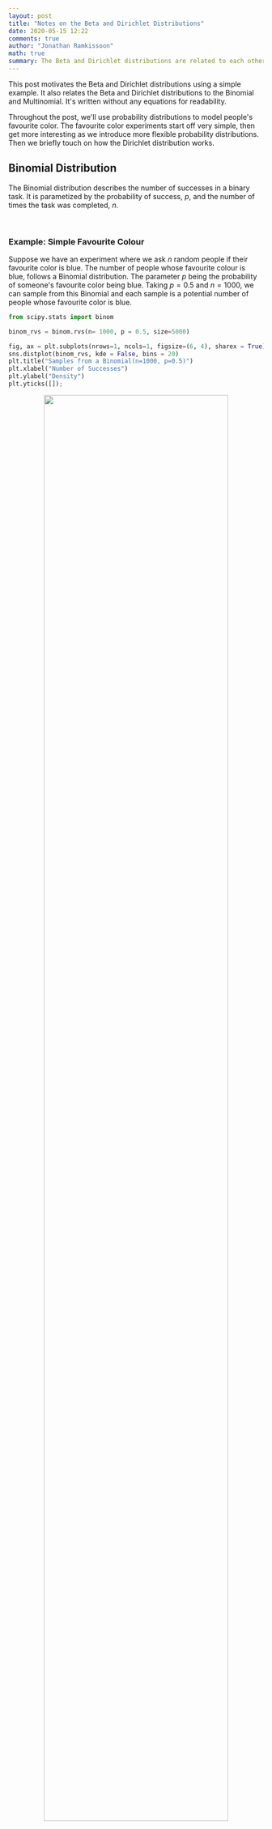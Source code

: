```yaml
---
layout: post
title: "Notes on the Beta and Dirichlet Distributions"
date: 2020-05-15 12:22
comments: true
author: "Jonathan Ramkissoon"
math: true
summary: The Beta and Dirichlet distributions are related to each other in a similar way to the Binomial and Multinomial distributions. This post explains the relationship between these 4 distributions using a simple example and some code. 
---
```


This post motivates the Beta and Dirichlet distributions using a simple example. It also relates the Beta and Dirichlet distributions to the Binomial and Multinomial. It's written without any equations for readability.

Throughout the post, we'll use probability distributions to model people's favourite color. The favourite color experiments start off very simple, then get more interesting as we introduce more flexible probability distributions. Then we briefly touch on how the Dirichlet distribution works.

## Binomial Distribution

The Binomial distribution describes the number of successes in a binary task. It is parametized by the probability of success, $p$, and the number of times the task was completed, $n$.

&nbsp;
### Example: Simple Favourite Colour

Suppose we have an experiment where we ask $n$ random people if their favourite color is blue. The number of people whose favourite colour is blue, follows a Binomial distribution. The parameter $p$ being the probability of someone's favourite color being blue. Taking $p=0.5$ and $n=1000$, we can sample from this Binomial and each sample is a potential number of people whose favourite color is blue.

```python
from scipy.stats import binom

binom_rvs = binom.rvs(n= 1000, p = 0.5, size=5000)

fig, ax = plt.subplots(nrows=1, ncols=1, figsize=(6, 4), sharex = True)
sns.distplot(binom_rvs, kde = False, bins = 20)
plt.title("Samples from a Binomial(n=1000, p=0.5)")
plt.xlabel("Number of Successes")
plt.ylabel("Density")
plt.yticks([]);
```

<!-- <p align="center">
  <img src="/assets/binomial-samples.png" width="55%" height="55%">
</p> -->

<div class='figure' align="center">
    <img src="/assets/binomial-samples.png" width="85%" height="85%">
    <div class='caption' width="85%" height="85%">
        <!-- <span class='caption-label'>Figure 1.</span>  -->
        <p> Histogram of samples from a Binomial(n=1000, p=0.5) distribution. The mean of this distribution is 500, so we expect histogram to be centered around 500, which it is. This of course corresponds to an average of 500 successes over 1000 tries, with a probability of success of 0.5 </p>
    </div>
</div>

&nbsp;

## Beta Distribution

In a Bayesian setting, we'll want to use the Binomial distribution as the likelihood for the favourite color problem mentioned above. This would mean placing a prior on $p$, which is a probability and needs to be between $[0, 1]$. It's possible to use any probability density whose domain is $[0,1]$, however we prefer a distribution that would leave us with an analytic posterior. For a Binomial likelihood this is the Beta distribution, meaning Beta is a conjugate prior for the Binomial.

Samples from the Beta distribution can be thought of as potential probabilities of success, $p$, for the Binomial. The Beta distribution itself is parameterized by $(\alpha, \beta)$ which determine its location and scale. Below are plots of samples from the Beta distribution with different parameters, notice that all the samples are between $(0, 1)$.

```python
from scipy.stats import beta

n = int(5e5) # number of samples
fig, ax = plt.subplots(nrows=2, ncols=2, figsize=(8, 5), sharex = True)

sns.distplot(beta.rvs(2, 2, size = n), 
             hist = False,
#             color="r",
             kde_kws={"shade": True},
             ax = ax[0, 0]).set_title("Samples from Beta(2,2)")

sns.distplot(beta.rvs(4, 4, size = n), 
             hist = False,
             kde_kws={"shade": True},
             ax = ax[0, 1]).set_title("Samples from Beta(4, 4)")

sns.distplot(beta.rvs(2, 4, size = n), 
             hist = False,
             kde_kws={"shade": True},
             ax = ax[1, 0]).set_title("Samples from Beta(2, 4)")

sns.distplot(beta.rvs(4, 2, size = n), 
             hist = False,
             kde_kws={"shade": True},
             ax = ax[1, 1]).set_title("Samples from Beta(4, 2)");

```

<!-- <p align="center">
  <img src="/assets/beta-samples.png" width="70%" height="70%">
</p> -->

<div class='figure' align="center">
    <img src="/assets/beta-samples.png" width="85%" height="85%">
    <div class='caption' width="85%" height="85%">
        <!-- <span class='caption-label'>Figure 1.</span>  -->
        <p> Plots for 4 different specifications of the Beta distribution. Notice on the x-axis that the support is between [0, 1] </p>
    </div>
</div>
&nbsp;


## Multinomial Distribution

A limitation of the Binomial distribution is we only have 2 potential outcomes. The Multinormial distribution is a generalization of this, so we can have $k$ possible outcomes. It is parameterized by the number of trials, $n$ and the probability of success for each outcome $p_i$. Each sample from a Multinomial is a vector of length $k$, where each index corresponds to the number of successes for that outcome.

&nbsp;


### Example: Favourite Colour

We used the Binomial distribution to find out if people's favourite colour is blue, but this didn't give us much information on what other colours people liked.
Now we want more information. We're interested in the distribution of people whose favourite colours are either: blue, green, red or yellow. If we ask $n$ people to choose their favourite color from one of these, the number of successes for each colour will follow a Multinomial distribution. Each parameter, $p_{blue}, p_{green}, p_{red}, p_{yellow}$ is the probability of that colour being a random person's favourite. Sampling from this Multinomial will return a vector of length $4$ corresponding to the number of successes for that color. For each sample, the total number of successes sums to $n$.


```python
from scipy.stats import multinomial

_p = [0.1, 0.15, 0.25, 0.5]
multinom_rvs = multinomial.rvs(n=1000, p=_p, size = 10000)

fig, ax = plt.subplots(nrows=1, ncols=1, figsize=(7, 4), sharex = True)
sns.distplot(multinom_rvs[:, 0], 
             hist = False,
             kde_kws={"label": "Class 1", "shade": True})

sns.distplot(multinom_rvs[:, 1], 
             hist = False,
             kde_kws={"label": "Class 2", "shade": True})

sns.distplot(multinom_rvs[:, 2], 
             hist = False,
             kde_kws={"label": "Class 3", "shade": True})

sns.distplot(multinom_rvs[:, 3], 
             hist = False,
             kde_kws={"label": "Class 4", "shade": True}).set_title("Multinomial Samples for class 4, p=[0.1, 0.15, 0.25, 0.5]");
```

<!-- <p align="center">
  <img src="/assets/multinomial-samples.png" width="70%" height="70%">
</p> -->
<div class='figure' align="center">
    <img src="/assets/multinomial-samples.png" width="85%" height="85%">
    <div class='caption' width="85%" height="85%">
        <!-- <span class='caption-label'>Figure 1.</span>  -->
        <p> Histogram of samples from a Multinomial distribution with 4 classes, and probabilities: [0.1, 0.15, 0.25, 0.5]. </p>
    </div>
</div>

&nbsp;


## Dirichlet Distribution

Similarly with the Beta and Binomial combo, we need a prior for each $p_i$ in the Multinomial likelihood. Unlike the Binomial, where we could potentially use any distribution with $(0, 1)$ domain as a prior for $p$, the Multinomial has an added restriction, as the vector of probabilities needs to sum to 1. Placing an arbitrary prior on each $p_i$ won't ensure that $\sum p_i = 1$. This is what the Dirichlet distribution offers. It acts as a prior over the entire vector of probabilities, $p = [p_1, p_2, ..., p_k]$. It is a generalization of the Beta distribution, and is also a conjugate prior for the Multinomial, which is an added benefit.

A vector of length $k$ parameterizes the Dirichlet distribution, and the parameters are similar to $(\alpha, \beta)$ for the Beta distribution. Below are samples from 2 Dirichlet distributions with different parameters.

```python
from scipy.stats import dirichlet

dirich_samples = pd.DataFrame(dirichlet.rvs(alpha = [1, 5, 15], size = 10000))

fig, ax = plt.subplots(nrows=2, ncols=1, figsize=(8, 5), sharex = True)

sns.distplot(dirich_samples[0], 
             kde_kws = {"label": "Alpha = 1", "shade": True}, 
             color = "teal",
             hist = False,
             ax = ax[0],
             kde = True)
sns.distplot(dirich_samples[1], 
             kde_kws = {"label": "Alpha = 5", "shade": True}, 
             color = "blue",
             hist = False,
             ax = ax[0],
             kde = True)
sns.distplot(dirich_samples[2], 
             kde_kws = {"label": "Alpha = 15", "shade": True}, 
             color = "red",
             hist = False,
             ax = ax[0],
             kde = True)
ax[0].set_title("Samples from Dir([1, 5, 15])")
ax[0].set_yticks([])
ax[0].set_xlabel("")
ax[0].set_ylabel("Density")

dirich_samples = pd.DataFrame(dirichlet.rvs(alpha = [10, 0.5, 7], size = 10000))
sns.distplot(dirich_samples[0], 
             kde_kws = {"label": "Alpha = 10", "shade": True}, 
             color = "teal",
             hist = False,
             ax = ax[1],
             kde = True)
sns.distplot(dirich_samples[1], 
             kde_kws = {"label": "Alpha = 0.5", "shade": True}, 
             color = "blue",
             hist = False,
             ax = ax[1],
             kde = True)
sns.distplot(dirich_samples[2], 
             kde_kws = {"label": "Alpha = 7", "shade": True}, 
             color = "red",
             hist = False,
             ax = ax[1],
             kde = True)
ax[1].set_title("Samples from Dir([10, 0.5, 7])")
ax[1].set_xlabel("Samples")
ax[1].set_yticks([])
ax[1].set_ylabel("Density");
```

<!-- <p align="center">
  <img src="/assets/dirichlet-samples.png" width="70%" height="70%">
</p> -->

<div class='figure' align="center">
    <img src="/assets/dirichlet-samples.png" width="85%" height="85%">
    <div class='caption' width="85%" height="85%">
        <!-- <span class='caption-label'>Figure 1.</span>  -->
        <p> Probability distributions for 2 different Dirichlet distributions, one above and another below. Notice that the support of the entire distribution is [0, 1], similar to the Beta. It cannot be seen on the graph, but each sample in the Dirichlet sums to 1. </p>
    </div>
</div>


&nbsp;


### How do we always sum to 1?

Let's take a Dirichlet distribution with 5 components, meaning that samples from this distribution will be a vector of length 5, whose sum is 1:

$$
X \sim Dir([\alpha_1, \alpha_2, \alpha_3, \alpha_4, \alpha_5])
\notag
$$

Two samples from $X$:  

$$
x_1 = [0.3, 0.15, 0.05, 0.25, 0.25]
\notag
$$

$$
x_2 = [0.13, 0.17, 0.05, 0.2, 0.45]
\notag
$$

Two things are consistent: $\sum_{i=1}^{5} x_i = 1$ and len(x) = $5$. So we can imagine that each sample from a Dirichlet distribution is a literal stick of length 1, that is broken into $5$ sections. Each section (or class) has a length, for example section 2 in $x_1$ has length $0.15$. Each sample can have different lengths for each section. The Dirichlet distribution does is proposes different ways of breaking this stick into 5 pieces. Of course, there is a specific way of breaking the stick to generate samples from the Distribution, which is very aptly named the [stick breaking construction](https://www.stats.ox.ac.uk/~teh/research/npbayes/Teh2010a.pdf).

The next logical step from here is to ask the question: why 5 pieces? What if we don't know how many pieces we want? So really we want a distribution to propose breaking this stick in any way possible, 3 pieces, 100 pieces, 1e10 places. This can be done with a Dirichlet process.


### Another View: Distribution over Distributions

Suppose we have an arbitrary experiment with $k$ outcomes, that each happen with probability $p_i$. Every time we repeat this experiment, we get a probability distribution, $p$. Since we have a finite number of outcomes, we can imagine that each $p$ came from some Dirichlet distribution. In this sense, the Dirichlet distribution is a distribution over probability distributions.


&nbsp;

Good resources for further reading:

- Great slides on the Beta and Dirichlet distributions with some more math than this post: [here](https://www.cs.cmu.edu/~epxing/Class/10701-08s/recitation/dirichlet.pdf)
- Pretty thorough walk through of conjugate priors and the Expoential family: [here](https://people.eecs.berkeley.edu/~jordan/courses/260-spring10/other-readings/chapter9.pdf)
- Great notes on Dirichlet processes: [here](https://www.gatsby.ucl.ac.uk/~ywteh/research/npbayes/dp.pdf)


<!--
## Resources
- https://people.eecs.berkeley.edu/~jordan/courses/260-spring10/other-readings/chapter9.pdf
- https://www.stats.ox.ac.uk/~teh/research/npbayes/Teh2010a.pdf
- https://people.eecs.berkeley.edu/~stephentu/writeups/dirichlet-conjugate-prior.pdf
- https://www.cs.cmu.edu/~epxing/Class/10701-08s/recitation/dirichlet.pdf
- https://www.gatsby.ucl.ac.uk/~ywteh/research/npbayes/dp.pdf
-->
